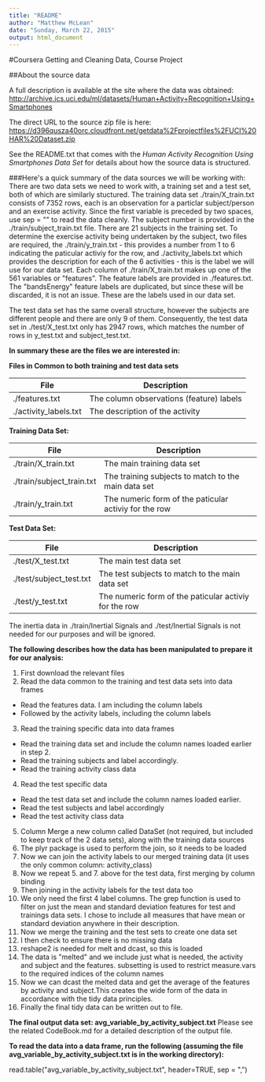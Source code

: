```yaml
---
title: "README"
author: "Matthew McLean"
date: "Sunday, March 22, 2015"
output: html_document
---
```

#Coursera Getting and Cleaning Data, Course Project


##About the source data

A full description is available at the site where the data was obtained: 
http://archive.ics.uci.edu/ml/datasets/Human+Activity+Recognition+Using+Smartphones 

The direct URL to the source zip file is here:
https://d396qusza40orc.cloudfront.net/getdata%2Fprojectfiles%2FUCI%20HAR%20Dataset.zip 

See the README.txt that comes with the *Human Activity Recognition Using Smartphones Data Set* for details about how the source data is structured.

###Here's a quick summary of the data sources we will be working with:
There are two data sets we need to work with, a training set and a test set, both of which are similarly stuctured.
The training data set ./train/X_train.txt consists of 7352 rows, each is an observation for a particlar subject/person and an exercise activity. Since the first variable is preceded by two spaces, use sep = 
"" to read the data cleanly.
The subject number is provided in the ./train/subject_train.txt file. There are 21 subjects in the training set.
To determine the exercise activity being undertaken by the subject, two files are required, the ./train/y_train.txt - this provides a number from 1 to 6 indicating the paticular activiy for the row, and ./activity_labels.txt which provides the description for each of the 6 activities - this is the label we will use for our data set.
Each column of ./train/X_train.txt makes up one of the 561 variables or "features". The feature labels are provided in ./features.txt. The "bandsEnergy" feature labels are duplicated, but since these will be discarded, it is not an issue. These are the labels used in our data set.

The test data set has the same overall structure, however the subjects are different people and there are only 9 of them.
Consequently, the test data set in ./test/X_test.txt only has 2947 rows, which matches the number of rows in y_test.txt and subject_test.txt.

**In summary these are the files we are interested in:**

**Files in Common to both training and test data sets**

File  | Description
------------- | -------------
./features.txt | The column observations (feature) labels
./activity_labels.txt | The description of the activity

**Training Data Set:**

File  | Description
------------- | -------------
./train/X_train.txt  | The main training data set
./train/subject_train.txt  | The training subjects to match to the main data set
./train/y_train.txt | The numeric form of the paticular activiy for the row

**Test Data Set:**

File  | Description
------------- | -------------
./test/X_test.txt  | The main test data set
./test/subject_test.txt  | The test subjects to match to the main data set
./test/y_test.txt | The numeric form of the paticular activiy for the row

The inertia data in ./train/Inertial Signals and ./test/Inertial Signals is not needed for our purposes and will be ignored.


**The following describes how the data has been manipulated to prepare it for our analysis:**

1. First download the relevant files
2. Read the data common to the training and test data sets into data frames
  + Read the features data. I am including the column labels
  + Followed by the activity labels, including the column labels
3. Read the training specific data into data frames
  + Read the training data set and include the column names loaded earlier in step 2.
  + Read the training subjects and label accordingly.
  + Read the training activity class data
4. Read the test specific data
  + Read the test data set and include the column names loaded earlier.
  + Read the test subjects and label accordingly
  + Read the test activity class data
5. Column Merge a new column called DataSet (not required, but included to keep track of the 2 data sets), along with the training data sources
6. The plyr package is used to perform the join, so it needs to be loaded
7. Now we can join the activity labels to our merged training data (it uses the only common column: activity_class)
8. Now we repeat 5. and 7. above for the test data, first merging by column binding
9. Then joining in the activity labels for the test data too
10. We only need the first 4 label columns. The grep function is used to filter on just the mean and standard deviation features for test and trainings data sets. I chose to include all measures that have mean or standard deviation anywhere in their description.
11. Now we merge the training and the test sets to create one data set
12. I then check to ensure there is no missing data
13. reshape2 is needed for melt and dcast, so this is loaded
14. The data is "melted" and we include just what is needed, the activity and subject and the features. subsetting is used to restrict measure.vars to the required indices of the column names
15. Now we can dcast the melted data and get the average of the features by activity and subject.This creates the wide form of the data in accordance with the tidy data principles. 
16. Finally the final tidy data can be written out to file.

**The final output data set: avg_variable_by_activity_subject.txt**
Please see the related CodeBook.md for a detailed description of the output file.

**To read the data into a data frame, run the following (assuming the file avg_variable_by_activity_subject.txt is in the working directory):**

 read.table("avg_variable_by_activity_subject.txt", header=TRUE, sep = ",")